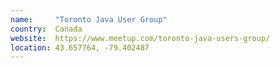 ```yaml
---
name:     "Toronto Java User Group"
country:  Canada
website:  https://www.meetup.com/toronto-java-users-group/
location: 43.657764, -79.402487
---
```

